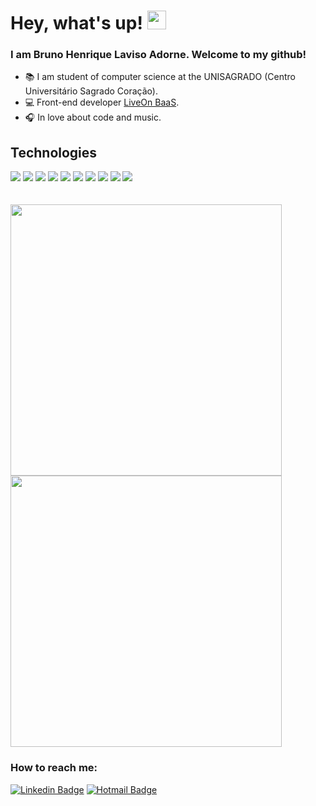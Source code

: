 <!--
**brunolaviso/brunolaviso** is a ✨ _special_ ✨ repository because its `README.md` (this file) appears on your GitHub profile.

Here are some ideas to get you started:

- 🔭 I’m currently working on ...
- 🌱 I’m currently learning ...
- 👯 I’m looking to collaborate on ...
- 🤔 I’m looking for help with ...
- 💬 Ask me about ...
- 📫 How to reach me: ...
- 😄 Pronouns: ...
- ⚡ Fun fact: ...

<img src="https://img.shields.io/badge/Nodejs-1FC41A?style=for-the-badge&logo=mongodb&logoColor=fff&labelColor=1FC41A" />
<img src="https://img.shields.io/badge/Bootstrap-6C1FFF?style=for-the-badge&logo=bootstrap&logoColor=white&labelColor=6C1FFF" />
<img src="https://img.shields.io/badge/MongoDB-91FF49?style=for-the-badge&logo=mongodb&logoColor=5C290E&labelColor=91FF49" />
<img src="https://img.shields.io/badge/Elixir-9D26FF?style=for-the-badge&logo=elixir&logoColor=fff&labelColor=9D26FF" />
-->

# Hey, what's up! <img src="https://raw.githubusercontent.com/MartinHeinz/MartinHeinz/master/wave.gif" width="30px">

### I am Bruno Henrique Laviso Adorne. Welcome to my github!

- 📚 I am student of computer science at the UNISAGRADO (Centro Universitário Sagrado Coração).  
- 💻 Front-end developer [LiveOn BaaS](https://liveonbaas.com/).
- 🎧 In love about code and music.

## Technologies

<div text-align="justify">
  <img src="https://img.shields.io/badge/html%205-orange?style=for-the-badge&logo=html5&logoColor=white" />
  <img src="https://img.shields.io/badge/CSS%203-5188FE?style=for-the-badge&logo=css3&logoColor=white" />
  <img src="https://img.shields.io/badge/Js-FFDC0B?style=for-the-badge&logo=javascript&logoColor=000" />
  <img src="https://img.shields.io/badge/Ts-3276E6?style=for-the-badge&logo=typescript&logoColor=white" />
  <img src="https://img.shields.io/badge/node.js-026e00?style=for-the-badge&logo=node.js&logoColor=fff" />
  <img src="https://img.shields.io/badge/React-20232A?style=for-the-badge&logo=react&logoColor=61DAFB" />
  <img src="https://img.shields.io/badge/next.js-111111?style=for-the-badge&logo=next.js&logoColor=fff" />
  <img src="https://img.shields.io/badge/Sass-CD6799?style=for-the-badge&logo=sass&logoColor=white" />
  <img src="https://img.shields.io/badge/styled%20components-3D3D3D?style=for-the-badge&logo=styled-components" />
  <img src="https://img.shields.io/badge/vscode-282A36?style=for-the-badge&logo=visual-studio-code&logoColor=0076C6" />
</div>

<br>
<br>
<a href="https://github.com/brunolaviso">
  <img width="434px" src="https://github-readme-stats-eight-theta.vercel.app/api?                   username=brunolaviso&hide=issues&show_icons=true&theme=dracula&include_all_commits=true&count_private=true" />
</a>  
<a href="https://github.com/brunolaviso">
  <img width="434px" src="https://github-readme-stats-eight-theta.vercel.app/api/top-langs/?username=brunolaviso&layout=compact&langs_count=8&theme=dracula"/>
</a>

### How to reach me:

[![Linkedin Badge](https://img.shields.io/badge/LinkedIn-1781EB?style=for-the-badge&logo=linkedin&logoColor=fff&labelColor=1781EB)](https://www.linkedin.com/in/brunolaviso/)
[![Hotmail Badge](https://img.shields.io/badge/Outlook-1781EB?style=for-the-badge&logo=gmail&logoColor=fff&labelColor=1781EB)](mailto:bruno.laviso@hotmail.com)
